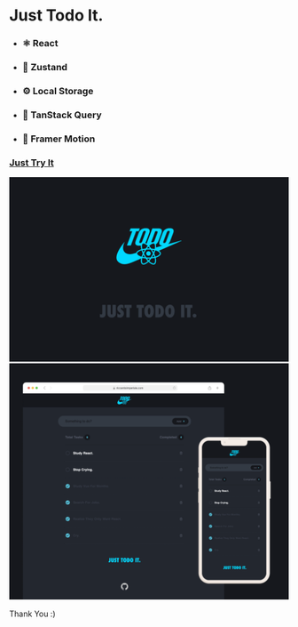 # Just Todo It.

-   ### ⚛️ React
-   ### 🐻 Zustand
-   ### ⚙️ Local Storage
-   ### 🌴 TanStack Query
-   ### 🗿 Framer Motion

### [Just Try It](https://just-todo-it-web.netlify.app/)

![alt text](./public/screen-1.png)
![alt text](./public/screen-2.png)

Thank You :)
